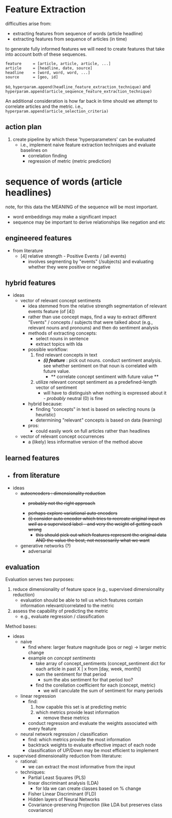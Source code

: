 # Feature Extraction

difficulties arise from:
- extracting features from sequence of words (article headline)
- extracting features from sequence of articles (in time)

to generate fully informed features we will need to create features that take into account both of these sequences.
```
feature     = [article, article, article, ...]  
article     = [headline, date, source]
headline    = [word, word, word, ...]
source      = [geo, id]
```
so, `hyperparam.append(headline_feature_extraction_technique)` and `hyperparam.append(article_sequence_feature_extraction_technique)`


An additional consideration is how far back in time should we attempt to correlate articles and the metric. i.e., `hyperparam.append(article_selection_criteria)`


## action plan
1. create pipeline by which these 'hyperparameters' can be evaluated
    - i.e., implement naive feature extraction techniques and evaluate baselines on
        - correlation finding
        - regression of metric (metric prediction)


# sequence of words (article headlines)

note, for this data the MEANING of the sequence will be most important.
- word embeddings may make a significant impact
- sequence may be important to derive relationships like negation and etc

## engineered features
* from literature
    - [4] relative strength - Positive Events / (all events)
        - involves segmenting by "events" (/subjects) and evaluating whether they were positive or negative


## hybrid features

* ideas
    - vector of relevant concept sentiments
        - idea stemmed from the relative strength segmentation of relevant events feature (of [4])
        - rather than use concept maps, find a way to extract different "Events" / concepts / subjects that were talked about (e.g., relevant nouns and pronouns) and then do sentiment analysis
        - methods of extracting concepts:
            - select nouns in sentence
            - extract topics with lda
        - possible workflow:
            1. find relevant concepts in text
                - ***(i) feature*** : pick out nouns. conduct sentiment analysis. see whether sentiment on that noun is correlated with future value.
                    - ** correlate concept sentiment with future value **
            2. utilize relevant concept sentiment as a predefined-length vector of sentiment
                - will have to distinguish when nothing is expressed about it - *probably* neutral (0) is fine
        - hybrid because:
            - finding "concepts" in text is based on selecting nouns (a heuristic)
            - determining "relevant" concepts is based on data (learning)
        - pros:
            - could easily work on full articles rather than headlines
    - vector of relevant concept occurrences
        - a (likely) less informative version of the method above

## learned features
* from literature
    -
* ideas
    * <del> autoencoders : dimensionality reduction
        - probably not the right approach
        * perhaps explore variational auto encoders
        * (i) consider auto encoder which tries to recreate original input *as well* as a supervised label - and very the weight of getting each wrong
            - this should pick out which features represent the original data AND the value the best, not nessesarily what we want
    * generative networks (?)
        * adversarial

## evaluation

Evaluation serves two purposes:
1. reduce dimensionality of feature space (e.g., supervised dimensionality reduction)
    - evaluation should be able to tell us which features contain information relevant/correlated to the metric
2. assess the capability of predicting the metric
    - e.g., evaluate regression / classification

Method bases:
* ideas
    - naive
        - find where: larger feature magnitude (pos or neg) -> larger metric change
        - example on *concept sentiments*
            - take array of concept_sentiments (concept_sentiment dict for each article in past X | x from [day, week, month])
            - sum the sentiment for that period
                - sum the abs sentiment for that period too?
            - find the corellation coefficient for each (concept, metric)
                - we will canculate the sum of sentiment for many periods
    - linear regression
        - find:
            1. how capable this set is at predicting metric
            2. which metrics provide least information
                - remove these metrics
        - conduct regression and evaluate the weights associated with every feature
    - neural network regression / classification
        - find: which metrics provide the most information
        - backtrack weights to evaluate effective impact of each node
        - classification of UP/Down may be most efficient to implement
* supervised dimensionality reduction from literature:
    - rational:
        - we can extract the most informative from the input
    - techniques:
        - Partial Least Squares (PLS)
        - linear discriminant analysis (LDA)
            - for lda we can create classes based on % change
        - Fisher Linear Discriminant (FLD)
        - Hidden layers of Neural Networks
        - Covariance-preserving Projection (like LDA but preserves class covariance)
